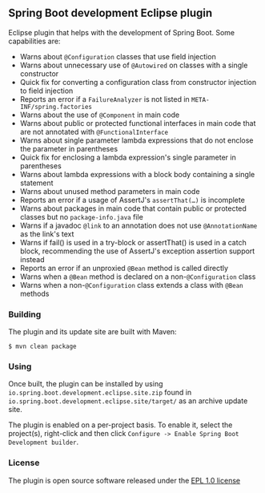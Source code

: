 ## Spring Boot development Eclipse plugin

Eclipse plugin that helps with the development of Spring Boot. Some capabilities are:

 - Warns about `@Configuration` classes that use field injection
 - Warns about unnecessary use of `@Autowired` on classes with a single constructor
 - Quick fix for converting a configuration class from constructor injection to field injection
 - Reports an error if a `FailureAnalyzer` is not listed in `META-INF/spring.factories`
 - Warns about the use of `@Component` in main code
 - Warns about public or protected functional interfaces in main code that are not annotated
   with `@FunctionalInterface`
 - Warns about single parameter lambda expressions that do not enclose the parameter in
   parentheses
 - Quick fix for enclosing a lambda expression's single parameter in parentheses
 - Warns about lambda expressions with a block body containing a single statement
 - Warns about unused method parameters in main code
 - Reports an error if a usage of AssertJ's `assertThat(…)` is incomplete
 - Warns about packages in main code that contain public or protected classes but no
   `package-info.java` file
 - Warns if a javadoc `@link` to an annotation does not use `@AnnotationName` as the
   link's text
 - Warns if fail() is used in a try-block or assertThat() is used in a catch block,
   recommending the use of AssertJ's exception assertion support instead
 - Reports an error if an unproxied `@Bean` method is called directly
 - Warns when a `@Bean` method is declared on a non-`@Configuration` class
 - Warns when a non-`@Configuration` class extends a class with `@Bean` methods

### Building

The plugin and its update site are built with Maven:

``` $ mvn clean package ```

### Using

Once built, the plugin can be installed by using `io.spring.boot.development.eclipse.site.zip`
found in `io.spring.boot.development.eclipse.site/target/` as an archive update site.

The plugin is enabled on a per-project basis. To enable it, select the project(s), right-click
and then click `Configure -> Enable Spring Boot Development builder`.

### License

The plugin is open source software released under the [EPL 1.0 license][1]

[1]: https://www.eclipse.org/legal/epl-v10.html
